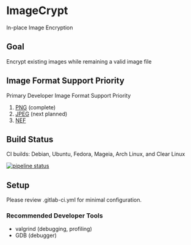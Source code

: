 # ImageCrypt
In-place Image Encryption

## Goal
Encrypt existing images while remaining a valid image file

## Image Format Support Priority
Primary Developer Image Format Support Priority
1. [PNG](https://en.wikipedia.org/wiki/Portable_Network_Graphics) (complete)
1. [JPEG](https://en.wikipedia.org/wiki/JPEG) (next planned)
1. [NEF](https://www.nikonusa.com/en/learn-and-explore/a/products-and-innovation/nikon-electronic-format-nef.html)

## Build Status

CI builds: Debian, Ubuntu, Fedora, Mageia, Arch Linux, and Clear Linux

[![pipeline status](https://gitlab.com/lptech1024/ImageCrypt/badges/master/pipeline.svg)](https://gitlab.com/lptech1024/ImageCrypt/commits/master)

## Setup

Please review .gitlab-ci.yml for minimal configuration.

### Recommended Developer Tools
* valgrind (debugging, profiling)
* GDB (debugger)
